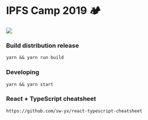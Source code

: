 # IPFS Camp 2019 🏕

[![](https://img.shields.io/badge/made%20by-Protocol%20Labs-blue.svg?style=flat-square)](https://protocol.ai)

### Build distribution release

    yarn && yarn run build

### Developing

    yarn && yarn start

### React + TypeScript cheatsheet

    https://github.com/sw-yx/react-typescript-cheatsheet
